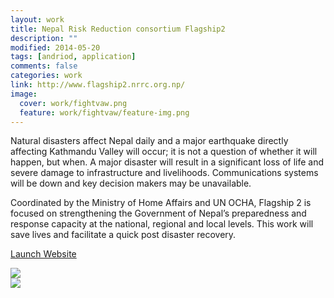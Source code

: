 ```yaml
---
layout: work
title: Nepal Risk Reduction consortium Flagship2
description: ""
modified: 2014-05-20
tags: [andriod, application]
comments: false
categories: work
link: http://www.flagship2.nrrc.org.np/
image:
  cover: work/fightvaw.png
  feature: work/fightvaw/feature-img.png
---
```


<div class="layout work-description">
<p>Natural disasters affect Nepal daily and a major earthquake directly affecting Kathmandu Valley will occur; it is not a question of whether it will happen, but when. A major disaster will result in a significant loss of life and severe damage to infrastructure and livelihoods. Communications systems will be down and key decision makers may be unavailable.</p>

<p>Coordinated by the Ministry of Home Affairs and UN OCHA, Flagship 2 is focused on strengthening the Government of Nepal’s preparedness and response capacity at the national, regional and local levels. This work will save lives and facilitate a quick post disaster recovery.</p>

<a href="{{ page.link }}" target="_blank" class="button work-btn launch-btn"><span class="see-work"> Launch Website</span><span class="progress"></span></a>
</div>
<div class="screenshot-wrapper">
<div class="layout inner-screenshot">
<div class="screenshot">
<img src="{{ site.url }}/images/work/fightvaw/fightvawimg-1.png"/> 
</div>
<div class="screenshot">
<img src="{{ site.url }}/images/work/fightvaw/fightvawimg-2.png"/> 
</div>
</div>
</div>

<!--

## What They said

> Lorem ipsum dolor sit amet, consectetur adipisicing elit, sed do eiusmod tempor incididunt ut labore et dolore magna aliqua. Ut enim ad minim veniam, quis nostrud exercitation ullamco laboris nisi ut aliquip ex ea commodo consequat.


<div class="screenshot-wrapper">
<div class="layout inner-screenshot">
<div class="screenshot">
<img src="{{ site.url }}/images/work/fightvaw/fightvawimg-3.png"/> 
</div>
<div class="screenshot">
<img src="{{ site.url }}/images/work/fightvaw/fightvawimg-4.png"/> 
</div>
</div>
</div>


## What They said

Lorem ipsum dolor sit amet, consectetur adipisicing elit, sed do eiusmod tempor incididunt ut labore et dolore magna aliqua. Ut enim ad minim veniam, quis nostrud exercitation ullamco laboris nisi ut aliquip ex ea commodo consequat.

Lorem ipsum dolor sit amet, consectetur adipisicing elit, sed do eiusmod tempor incididunt ut labore et dolore magna aliqua. Ut enim ad minim veniam, quis nostrud exercitation ullamco laboris nisi ut aliquip ex ea commodo consequat.
-->

